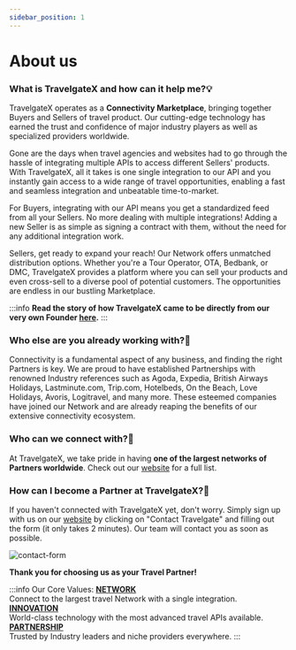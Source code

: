```yaml
---
sidebar_position: 1
---
```


# About us

### What is TravelgateX and how can it help me?💡

TravelgateX operates as a **Connectivity Marketplace**, bringing together Buyers and Sellers of travel product. Our cutting-edge technology has earned the trust and confidence of major industry players as well as specialized providers worldwide.

Gone are the days when travel agencies and websites had to go through the hassle of integrating multiple APIs to access different Sellers' products. With TravelgateX, all it takes is one single integration to our API and you instantly gain access to a wide range of travel opportunities, enabling a fast and seamless integration and unbeatable time-to-market.

For Buyers, integrating with our API means you get a standardized feed from all your Sellers. No more dealing with multiple integrations! Adding a new Seller is as simple as signing a contract with them, without the need for any additional integration work.

Sellers, get ready to expand your reach! Our Network offers unmatched distribution options. Whether you're a Tour Operator, OTA, Bedbank, or DMC, TravelgateX provides a platform where you can sell your products and even cross-sell to a diverse pool of potential customers. The opportunities are endless in our bustling Marketplace.
 
:::info
**Read the story of how TravelgateX came to be directly from our very own Founder [here](https://blog.travelgate.com/en/from-xml-travelgate-to-travelgatex).**
:::

### Who else are you already working with?🔎
Connectivity is a fundamental aspect of any business, and finding the right Partners is key. We are proud to have established Partnerships with renowned Industry references such as Agoda, Expedia, British Airways Holidays, Lastminute.com, Trip.com, Hotelbeds, On the Beach, Love Holidays, Avoris, Logitravel, and many more. These esteemed companies have joined our Network and are already reaping the benefits of our extensive connectivity ecosystem.


### Who can we connect with?🚀
At TravelgateX, we take pride in having **one of the largest networks of Partners worldwide**. Check out our [website](https://www.travelgate.com/) for a full list.

### How can I become a Partner at TravelgateX?🌟
If you haven't connected with TravelgateX yet, don't worry. Simply sign up with us on our [website](https://www.travelgatex.com/) by clicking on "Contact Travelgate" and filling out the form (it only takes 2 minutes). Our team will contact you as soon as possible.

![contact-form](https://storage.travelgate.com/kbase/contact-form.jpg)

**Thank you for choosing us as your Travel Partner!**


:::info Our Core Values:
**<ins>NETWORK</ins>**  
Connect to the largest travel Network with a single integration.  
**<ins>INNOVATION</ins>**   
World-class technology with the most advanced travel APIs available.  
**<ins>PARTNERSHIP</ins>**  
Trusted by Industry leaders and niche providers everywhere.
:::